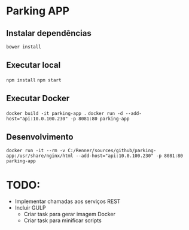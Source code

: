 # Parking APP

## Instalar dependências
`bower install`

## Executar local
`npm install`
`npm start`

## Executar Docker
`docker build -it parking-app .`
`docker run -d --add-host="api:10.0.100.230" -p 8081:80 parking-app`

## Desenvolvimento
`docker run -it --rm -v C:/Renner/sources/github/parking-app:/usr/share/nginx/html --add-host="api:10.0.100.230" -p 8081:80 parking-app`

# TODO:
- Implementar chamadas aos serviços REST
- Incluir GULP
    - Criar task para gerar imagem Docker
    - Criar task para minificar scripts